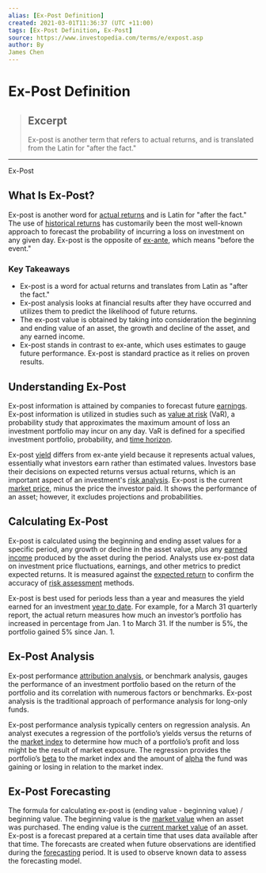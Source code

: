 ```yaml
---
alias: [Ex-Post Definition]
created: 2021-03-01T11:36:37 (UTC +11:00)
tags: [Ex-Post Definition, Ex-Post]
source: https://www.investopedia.com/terms/e/expost.asp
author: By
James Chen
---
```


# Ex-Post Definition

> ## Excerpt
> Ex-post is another term that refers to actual returns, and is translated from the Latin for "after the fact."

---

Ex-Post
## What Is Ex-Post?

Ex-post is another word for [actual returns](https://www.investopedia.com/terms/a/actualreturn.asp) and is Latin for "after the fact." The use of [historical returns](https://www.investopedia.com/terms/h/historical-returns.asp) has customarily been the most well-known approach to forecast the probability of incurring a loss on investment on any given day. Ex-post is the opposite of [ex-ante](https://www.investopedia.com/terms/e/exante.asp), which means "before the event."

### Key Takeaways

-   Ex-post is a word for actual returns and translates from Latin as "after the fact."
-   Ex-post analysis looks at financial results after they have occurred and utilizes them to predict the likelihood of future returns.
-   The ex-post value is obtained by taking into consideration the beginning and ending value of an asset, the growth and decline of the asset, and any earned income.
-   Ex-post stands in contrast to ex-ante, which uses estimates to gauge future performance. Ex-post is standard practice as it relies on proven results.

## Understanding Ex-Post

Ex-post information is attained by companies to forecast future [earnings](https://www.investopedia.com/terms/e/earnings.asp). Ex-post information is utilized in studies such as [value at risk](https://www.investopedia.com/terms/v/var.asp) (VaR), a probability study that approximates the maximum amount of loss an investment portfolio may incur on any day. VaR is defined for a specified investment portfolio, probability, and [time horizon](https://www.investopedia.com/terms/t/timehorizon.asp).

Ex-post [yield](https://www.investopedia.com/terms/y/yield.asp) differs from ex-ante yield because it represents actual values, essentially what investors earn rather than estimated values. Investors base their decisions on expected returns versus actual returns, which is an important aspect of an investment's [risk analysis](https://www.investopedia.com/terms/r/risk-analysis.asp). Ex-post is the current [market price](https://www.investopedia.com/terms/m/market-price.asp), minus the price the investor paid. It shows the performance of an asset; however, it excludes projections and probabilities.

## Calculating Ex-Post

Ex-post is calculated using the beginning and ending asset values for a specific period, any growth or decline in the asset value, plus any [earned income](https://www.investopedia.com/terms/e/earnedincome.asp) produced by the asset during the period. Analysts use ex-post data on investment price fluctuations, earnings, and other metrics to predict expected returns. It is measured against the [expected return](https://www.investopedia.com/terms/e/expectedreturn.asp) to confirm the accuracy of [risk assessment](https://www.investopedia.com/terms/r/risk-assessment.asp) methods.

Ex-post is best used for periods less than a year and measures the yield earned for an investment [year to date](https://www.investopedia.com/terms/y/ytd.asp). For example, for a March 31 quarterly report, the actual return measures how much an investor’s portfolio has increased in percentage from Jan. 1 to March 31. If the number is 5%, the portfolio gained 5% since Jan. 1.

## Ex-Post Analysis

Ex-post performance [attribution analysis](https://www.investopedia.com/terms/a/attribution-analysis.asp), or benchmark analysis, gauges the performance of an investment portfolio based on the return of the portfolio and its correlation with numerous factors or benchmarks. Ex-post analysis is the traditional approach of performance analysis for long-only funds.

Ex-post performance analysis typically centers on regression analysis. An analyst executes a regression of the portfolio’s yields versus the returns of the [market index](https://www.investopedia.com/terms/m/marketindex.asp) to determine how much of a portfolio’s profit and loss might be the result of market exposure. The regression provides the portfolio’s [beta](https://www.investopedia.com/terms/b/beta.asp) to the market index and the amount of [alpha](https://www.investopedia.com/terms/a/alpha.asp) the fund was gaining or losing in relation to the market index.

## Ex-Post Forecasting

The formula for calculating ex-post is (ending value - beginning value) / beginning value. The beginning value is the [market value](https://www.investopedia.com/terms/m/marketvalue.asp) when an asset was purchased. The ending value is the [current market value](https://www.investopedia.com/terms/c/cmv.asp) of an asset. Ex-post is a forecast prepared at a certain time that uses data available after that time. The forecasts are created when future observations are identified during the [forecasting](https://www.investopedia.com/terms/f/forecasting.asp) period. It is used to observe known data to assess the forecasting model.
